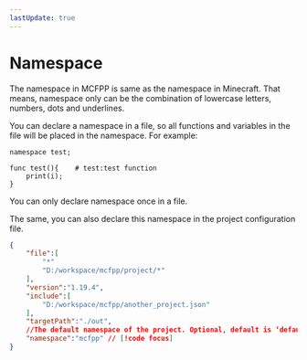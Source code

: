 ```yaml
---
lastUpdate: true
---
```


# Namespace 

The namespace in MCFPP is same as the namespace in Minecraft. That means, namespace only can be the combination of lowercase letters, numbers, dots and underlines.

You can declare a namespace in a file, so all functions and variables in the file will be placed in the namespace. For example:

```mcfpp
namespace test;

func test(){    # test:test function 
    print(i);
}
```

You can only declare namespace once in a file.

The same, you can also declare this namespace in the project configuration file.

```json
{
    "file":[
        "*"
        "D:/workspace/mcfpp/project/*"
    ],
    "version":"1.19.4",
    "include":[
        "D:/workspace/mcfpp/another_project.json"
    ],
    "targetPath":"./out",
    //The default namespace of the project. Optional, default is ‘default’ // [!code focus]
    "namespace":"mcfpp" // [!code focus]
}
```
